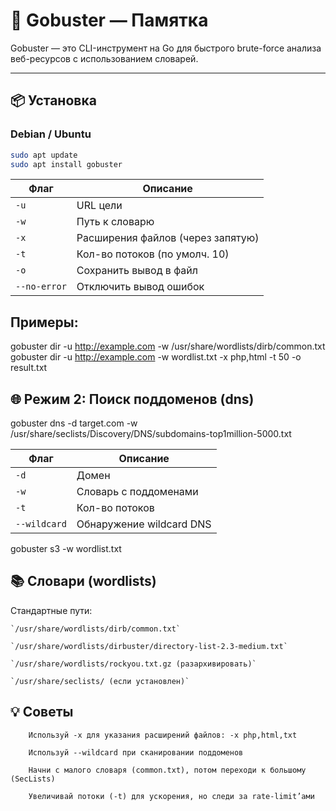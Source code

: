 # 🦍 Gobuster — Памятка

Gobuster — это CLI-инструмент на Go для быстрого brute-force анализа веб-ресурсов с использованием словарей.

---

## 📦 Установка

### Debian / Ubuntu

```bash
sudo apt update
sudo apt install gobuster
```

| Флаг         | Описание                          |
| ------------ | --------------------------------- |
| `-u`         | URL цели                          |
| `-w`         | Путь к словарю                    |
| `-x`         | Расширения файлов (через запятую) |
| `-t`         | Кол-во потоков (по умолч. 10)     |
| `-o`         | Сохранить вывод в файл            |
| `--no-error` | Отключить вывод ошибок            |

## Примеры:
gobuster dir -u http://example.com -w /usr/share/wordlists/dirb/common.txt
gobuster dir -u http://example.com -w wordlist.txt -x php,html -t 50 -o result.txt

## 🌐 Режим 2: Поиск поддоменов (dns)
gobuster dns -d target.com -w /usr/share/seclists/Discovery/DNS/subdomains-top1million-5000.txt

| Флаг         | Описание                 |
| ------------ | ------------------------ |
| `-d`         | Домен                    |
| `-w`         | Словарь с поддоменами    |
| `-t`         | Кол-во потоков           |
| `--wildcard` | Обнаружение wildcard DNS |

 gobuster s3 -w wordlist.txt



## 📚 Словари (wordlists)
Стандартные пути:

    `/usr/share/wordlists/dirb/common.txt`

    `/usr/share/wordlists/dirbuster/directory-list-2.3-medium.txt`

    `/usr/share/wordlists/rockyou.txt.gz (разархивировать)`

    `/usr/share/seclists/ (если установлен)`

## 💡 Советы
```
    Используй -x для указания расширений файлов: -x php,html,txt

    Используй --wildcard при сканировании поддоменов

    Начни с малого словаря (common.txt), потом переходи к большому (SecLists)

    Увеличивай потоки (-t) для ускорения, но следи за rate-limit’ами
```
